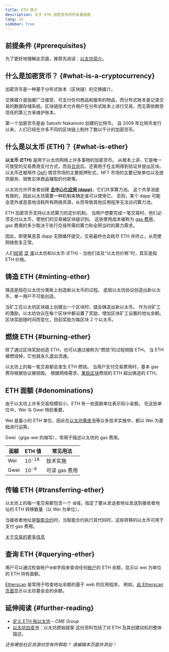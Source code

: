 ```yaml
---
title: ETH 简介
description: 关于 ETH 加密货币的开发者指南
lang: zh
sidebar: true
---
```


## 前提条件 {#prerequisites}

为了更好地理解此页面，推荐先阅读：[以太坊简介](/developers/docs/intro-to-ethereum/)。

## 什么是加密货币？ {#what-is-a-cryptocurrency}

加密货币是一种基于分布式账本（区块链）的交换媒介。

交换媒介是指被广泛接受、可支付任何商品和服务的物品，而分布式账本是记录交易的数据存储系统。区块链技术允许用户在分布式账本上进行交易，而无需依赖受信任的第三方来维护账本。

第一个加密货币是由 Satoshi Nakamoto 创建的比特币。 自 2009 年比特币发行以来，人们已经在许多不同的区块链上制作了数以千计的加密货币。

## 什么是以太币 (ETH)？ {#what-is-ether}

**以太币 (ETH)** 是用于以太坊网络上许多事物的加密货币。 从根本上讲，它是唯一可接受的交易费用支付方式，而且[合并](/upgrades/merge)后，还需用于在主网得到验证并提出区块。 以太币还被用作 [DeFi](/defi) 借贷市场的主要抵押形式，NFT 市场的主要记账单位以及提供服务、销售实体商品赚取的付款等。

以太坊允许开发者创建 [**去中心化应用 (dapp)**](/developers/docs/dapps)，它们共享算力池。 这个共享池是有限的，因此以太坊需要一种机制来确定谁可以使用它。 否则，某个 dapp 可能会意外或恶意地消耗所有网络资源，从而导致其他应用程序无法访问算力池。

ETH 加密货币支持以太坊算力的定价机制。 当用户想要完成一笔交易时，他们必须支付以太币，使他们的交易被区块链识别。 这些使用成本被称为 [gas 费用](/developers/docs/gas/)，gas 费用的多少取决于执行交易所需的算力和全网当时的算力需求。

因此，即使某恶意 dapp 无限循环提交，交易最终也会耗尽 ETH 并终止，从而使网络恢复正常。

人们[经常](https://www.reuters.com/article/us-crypto-currencies-lending-insight-idUSKBN25M0GP#:~:text=price%20of%20ethereum) [混](https://abcnews.go.com/Business/bitcoin-slumps-week-low-amid-renewed-worries-chinese/story?id=78399845#:~:text=cryptocurrencies%20including%20ethereum) [淆](https://www.cnn.com/2021/03/14/tech/nft-art-buying/index.html#:~:text=price%20of%20ethereum)以太坊和以太币 (ETH) - 当他们谈及“以太坊价格”时，其实是指 ETH 价格。

## 铸造 ETH {#minting-ether}

铸造是指在以太坊分类账上创造新以太币的过程。 底层以太坊协议创造出新以太币，单一用户不可能创造。

当矿工在以太坊区块链上创建出一个区块时，就会铸造出新以太币。 作为对矿工的激励，以太坊协议在每个区块中都设置了奖励，增加区块矿工设置的地址余额。 区块奖励随时间而变化，目前奖励为每区块 2 个以太币。

## 燃烧 ETH {#burning-ether}

除了通过区块奖励创造 ETH，也可以通过被称为“燃烧”的过程销毁 ETH。 当 ETH 被燃烧掉，它也就永久退出流通。

以太坊上的每一笔交易都会发生 ETH 燃烧。 当用户支付交易费用时，基本 gas 费将根据协议被销毁。 根据网络需求，[某些区块](https://etherscan.io/block/12965263)燃烧的 ETH 超出铸造的 ETH。

## ETH 面额 {#denominations}

由于以太坊上许多交易规模较小，ETH 有一些面额单位表示较小金额。 在这些单位中，Wei 与 Gwei 特别重要。

Wei 是最小的 ETH 单位，因此在[以太坊黄皮书](https://ethereum.github.io/yellowpaper/paper.pdf)等众多技术实施中，都以 Wei 为基础进行运算。

Gwei（giga-wei 的缩写），常用于描述以太坊的 gas 费用。

| 面额 | ETH 值           | 常见用法      |
| ---- | ---------------- | ------------- |
| Wei  | 10<sup>-18</sup> | 技术实施      |
| Gwei | 10<sup>-9</sup>  | 可读 gas 费用 |

## 传输 ETH {#transferring-ether}

以太坊上的每一笔交易都包含一个 `值`域，指定了要从发送者地址发送到接收者地址的 ETH 转移数量（以 Wei 为单位）。

当接收者地址是[智能合约](/developers/docs/smart-contracts/)时，当智能合约执行其代码时，这些转移的以太币可用于支付 gas 费用。

[关于交易的更多信息](/developers/docs/transactions/)

## 查询 ETH {#querying-ether}

用户可以通过检查帐户`余额`字段来查询任何[帐户](/developers/docs/accounts/)的 ETH 余额，显示以 wei 为单位的 ETH 持有面额。

[Etherscan](https://etherscan.io) 是常用于检查地址余额的基于 web 的应用程序。 例如，[此 Etherscan 页面](https://etherscan.io/address/0xde0b295669a9fd93d5f28d9ec85e40f4cb697bae)显示以太坊基金会的余额。

## 延伸阅读 {#further-reading}

- [定义 ETH 和以太坊](https://www.cmegroup.com/education/courses/introduction-to-ether/defining-ether-and-ethereum.html) – _CME Group_
- [以太坊白皮书](/whitepaper/)：以太坊原始提案 这份资料包括了对 ETH 及其创建动机的整体描述。

_还有哪些社区资源对您有所帮助？ 请编辑本页面并添加！_
